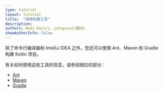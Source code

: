 ```yaml
---
type: tutorial
layout: tutorial
title:  "使用构建工具"
description:
authors: Hadi Hariri，johnpoint(翻译)
showAuthorInfo: false
---
```

除了命令行编译器和 IntelliJ IDEA 之外，您还可以使用 Ant、Maven 和 Gradle 构建 Kotlin 项目。

有关如何使用这些工具的信息，请参阅相应的部分：

- [Ant](/docs/reference/using-ant.html)
- [Maven](/docs/reference/using-maven.html)
- [Gradle](/docs/reference/using-gradle.html)
